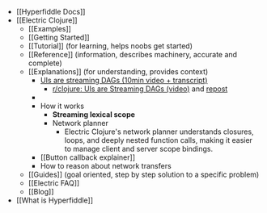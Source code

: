 - [[Hyperfiddle Docs]]
- [[Electric Clojure]]
	- [[Examples]]
	- [[Getting Started]]
	- [[Tutorial]] (for learning, helps noobs get started)
	- [[Reference]] (information, describes machinery, accurate and complete)
	- [[Explanations]] (for understanding, provides context)
		- [UIs are streaming DAGs (10min video + transcript)](https://hyperfiddle.notion.site/UIs-are-streaming-DAGs-e181461681a8452bb9c7a9f10f507991)
			- [r/clojure: UIs are Streaming DAGs (video)](https://www.reddit.com/r/Clojure/comments/ufbzp6/uis_are_streaming_dags_hyperfiddlephoton_a/) and [repost](https://www.reddit.com/r/Clojure/comments/uhdak7/uis_are_streaming_dags/)
		-
		- How it works
			- **Streaming lexical scope**
			- Network planner
				- Electric Clojure's network planner understands closures, loops, and deeply nested function calls, making it easier to manage client and server scope bindings.
		- [[Button callback explainer]]
		- How to reason about network transfers
	- [[Guides]] (goal oriented, step by step solution to a specific problem)
	- [[Electric FAQ]]
	- [[Blog]]
- [[What is Hyperfiddle]]
